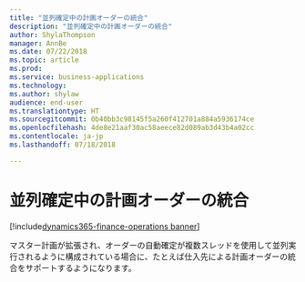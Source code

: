 ```yaml
---
title: "並列確定中の計画オーダーの統合"
description: "並列確定中の計画オーダーの統合"
author: ShylaThompson
manager: AnnBe
ms.date: 07/22/2018
ms.topic: article
ms.prod: 
ms.service: business-applications
ms.technology: 
ms.author: shylaw
audience: end-user
ms.translationtype: HT
ms.sourcegitcommit: 0b40bb3c98145f5a260f412701a884a5936174ce
ms.openlocfilehash: 4de8e21aaf30ac58aeece82d089ab3d43b4a02cc
ms.contentlocale: ja-jp
ms.lasthandoff: 07/18/2018

---
```


# <a name="consolidation-of-planned-orders-during-parallel-firming"></a>並列確定中の計画オーダーの統合

[!include[dynamics365-finance-operations banner](../includes/dynamics365-finance-operations.md)]



マスター計画が拡張され、オーダーの自動確定が複数スレッドを使用して並列実行されるように構成されている場合に、たとえば仕入先による計画オーダーの統合をサポートするようになります。

